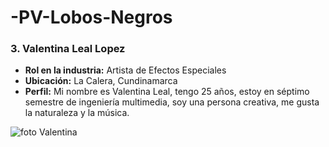 # -PV-Lobos-Negros

### 3. Valentina Leal Lopez
- **Rol en la industria:** Artista de Efectos Especiales
- **Ubicación:** La Calera, Cundinamarca
- **Perfil:** Mi nombre es Valentina Leal, tengo 25 años, estoy en séptimo semestre de ingeniería multimedia, soy una persona creativa, me gusta la naturaleza y la música.

![foto Valentina](https://github.com/user-attachments/assets/1723dd02-f215-4fb1-a1a2-c3bcd3f0ea6f)
